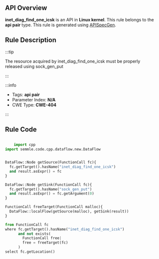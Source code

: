 ---
---


## API Overview
**inet_diag_find_one_icsk** is an API in **Linux kernel**. This rule belongs to the **api pair** type. This rule is generated using [APISpecGen](../../tools/APISpecGen).
## Rule Description

:::tip

The resource acquired by inet_diag_find_one_icsk must be properly released using sock_gen_put

:::

:::info

- Tags: **api pair**
- Parameter Index: **N/A**
- CWE Type: **CWE-404**

:::

## Rule Code
```python

    import cpp
import semmle.code.cpp.dataflow.new.DataFlow


DataFlow::Node getSource(FunctionCall fc){
  fc.getTarget().hasName("inet_diag_find_one_icsk")
  and result.asExpr() = fc
}

DataFlow::Node getSink(FunctionCall fc){
  fc.getTarget().hasName("sock_gen_put")
  and result.asExpr() = fc.getArgument(0)
}

FunctionCall freeTarget(FunctionCall malloc){
  DataFlow::localFlow(getSource(malloc), getSink(result))
}

from FunctionCall fc
where fc.getTarget().hasName("inet_diag_find_one_icsk")
      and not exists(
        FunctionCall free| 
        free = freeTarget(fc)
      )
select fc.getLocation()

    
```